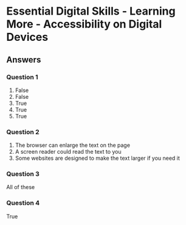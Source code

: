 # Essential Digital Skills - Learning More - Accessibility on Digital Devices

## Answers

### Question 1

1. False
2. False
3. True
4. True
5. True

### Question 2

1. The browser can enlarge the text on the page
2. A screen reader could read the text to you
3. Some websites are designed to make the text larger if you need it
### Question 3

All of these
### Question 4

True